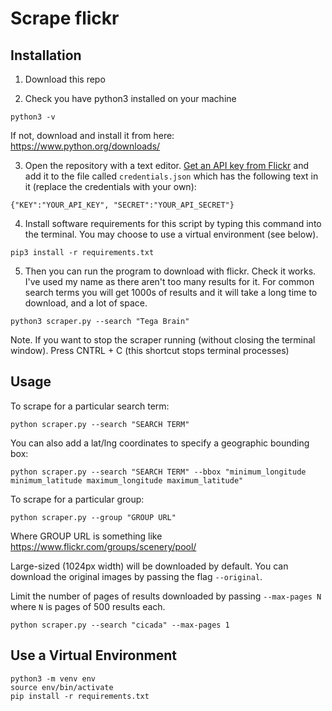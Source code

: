 # Scrape flickr

## Installation

1. Download this repo

2. Check you have python3 installed on your machine 

`python3 -v`

If not, download and install it from here: https://www.python.org/downloads/ 

3. Open the repository with a text editor. [Get an API key from Flickr](https://www.flickr.com/services/api/misc.api_keys.html) and add it to the file called `credentials.json` which has the following text in it (replace the credentials with your own):

```
{"KEY":"YOUR_API_KEY", "SECRET":"YOUR_API_SECRET"}
```

4. Install software requirements for this script by typing this command into the terminal. You may choose to use a virtual environment (see below).

`pip3 install -r requirements.txt`

5. Then you can run the program to download with flickr. Check it works. I've used my name as there aren't too many results for it. For common search terms you will get 1000s of results and it will take a long time to download, and a lot of space.

`python3 scraper.py --search "Tega Brain"`

Note. If you want to stop the scraper running (without closing the terminal window). Press CNTRL + C (this shortcut stops terminal processes)

## Usage


To scrape for a particular search term:

`python scraper.py --search "SEARCH TERM"`

You can also add a lat/lng coordinates to specify a geographic bounding box:

`python scraper.py --search "SEARCH TERM" --bbox "minimum_longitude minimum_latitude maximum_longitude maximum_latitude"`

To scrape for a particular group:

`python scraper.py --group "GROUP URL"`

Where GROUP URL is something like https://www.flickr.com/groups/scenery/pool/


Large-sized (1024px width) will be downloaded by default. You can download the original images by passing the flag `--original`.

Limit the number of pages of results downloaded by passing `--max-pages N` where `N` is pages of 500 results each.

`python scraper.py --search "cicada" --max-pages 1`


## Use a Virtual Environment

`python3 -m venv env`  
`source env/bin/activate`  
`pip install -r requirements.txt`  
